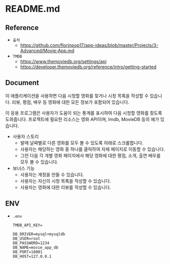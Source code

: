 # README.md

## Reference

- `출처`
    - https://github.com/florinpop17/app-ideas/blob/master/Projects/3-Advanced/Movie-App.md
- `TMDB`
    - https://www.themoviedb.org/settings/api
    - https://developer.themoviedb.org/reference/intro/getting-started

## Document

이 애플리케이션을 사용하면 다음 시청할 영화를 찾거나 시청 목록을 작성할 수 있습니다. 리뷰, 평점, 배우 등 영화에 대한 모든 정보가 포함되어 있습니다.

이 응용 프로그램은 사용자가 도움이 되는 통계를 표시하여 다음 시청할 영화를 찾도록 도와줍니다.
프로젝트에 필요한 리소스는 영화 API이며, Imdb, MovieDB 등의 예가 있습니다.

- 사용자 스토리
    - 발매 날짜별로 다른 영화를 모두 볼 수 있도록 아래로 스크롤합니다.
    - 사용자는 해당하는 영화 중 하나를 클릭하여 자체 페이지로 이동할 수 있습니다.
    - 그런 다음 각 개별 영화 페이지에서 해당 영화에 대한 평점, 소개, 출연 배우를 모두 볼 수 있습니다.
- 보너스 기능
    - 사용자는 계정을 만들 수 있습니다.
    - 사용자는 자신의 시청 목록을 작성할 수 있습니다.
    - 사용자는 영화에 대한 리뷰를 작성할 수 있습니다.

## ENV

- `.env`

  ```text
  TMDB_API_KEY=
  
  DB_DRIVER=mysql+mysqldb
  DB_USER=root
  DB_PASSWORD=1234
  DB_NAME=movie_app_db
  DB_PORT=18001
  DB_HOST=127.0.0.1
  ```